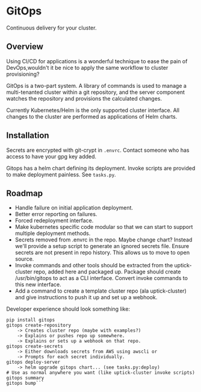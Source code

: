 # GitOps

Continuous delivery for your cluster.

## Overview

Using CI/CD for applications is a wonderful technique to ease the pain of DevOps,wouldn't it be nice to apply the same workflow to cluster provisioning?

GitOps is a two-part system. A library of commands is used to manage a
multi-tenanted cluster within a git repository, and the server component watches
the repository and provisions the calculated changes.

Currently Kubernetes/Helm is the only supported cluster interface. All changes
to the cluster are performed as applications of Helm charts.

## Installation

Secrets are encrypted with git-crypt in `.envrc`. Contact someone who has access to have your gpg key added.

Gitops has a helm chart defining its deployment. Invoke scripts are provided to make deployment painless. See `tasks.py`.

## Roadmap

 * Handle failure on initial application deployment.
 * Better error reporting on failures.
 * Forced redeployment interface.
 * Make kubernetes specific code modular so that we can start to support multiple deployment methods.
 * Secrets removed from .envrc in the repo. Maybe change chart? Instead we'll provide a setup script to generate an ignored secrets file. Ensure secrets are not present in repo history. This allows us to move to open source.
 * Invoke commands and other tools should be extracted from the uptick-cluster repo, added here and packaged up. Package should create /usr/bin/gitops to act as a CLI interface. Convert invoke commands to this new interface.
 * Add a command to create a template cluster repo (ala uptick-cluster) and give instructions to push it up and set up a webhook.

Developer experience should look something like:
```
pip install gitops
gitops create-repository
    -> Creates cluster repo (maybe with examples?)
    -> Explains or pushes repo up somewhere.
    -> Explains or sets up a webhook on that repo.
gitops create-secrets
    -> Either downloads secrets from AWS using awscli or
    -> Prompts for each secret individually.
gitops deploy-server
    -> helm upgrade gitops chart... (see tasks.py:deploy)
# Use as normal anywhere you want (like uptick-cluster invoke scripts)
gitops summary
gitops bump```